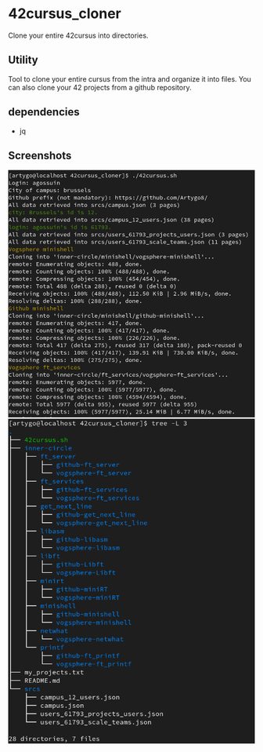 # 42cursus_cloner
Clone your entire 42cursus into directories.

## Utility
Tool to clone your entire cursus from the intra and organize it into files.
You can also clone your 42 projects from a github repository.

## dependencies
- jq

## Screenshots
![42cursus launcher](screenshots/42cursus-launch.png "42cursus launch")
![42cursus tree](screenshots/42cursus-tree.png "42cursus tree")
